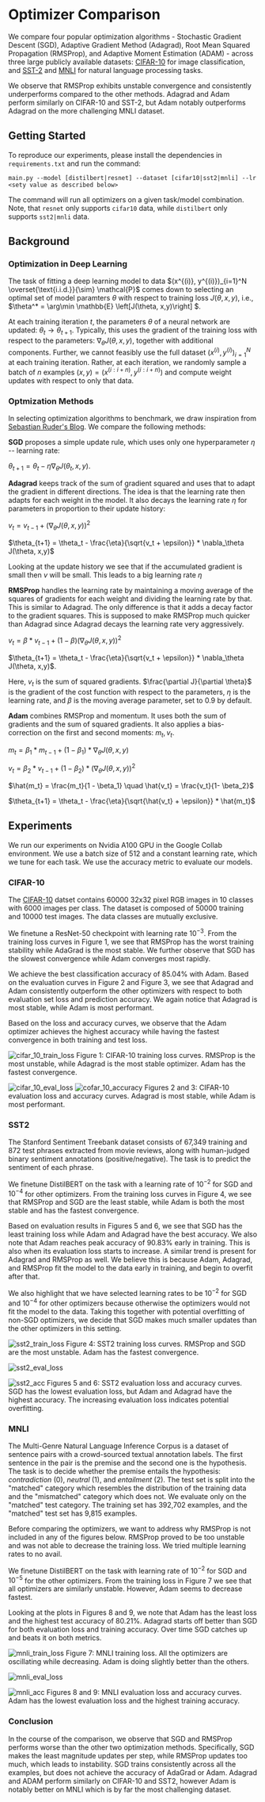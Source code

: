 # Optimizer Comparison

We compare four popular optimization algorithms - Stochastic Gradient Descent (SGD), Adaptive Gradient Method (Adagrad), Root Mean Squared Propagation (RMSProp), and Adaptive Moment Estimation (ADAM) - across three large publicly available datasets: [CIFAR-10](https://pytorch.org/vision/stable/generated/torchvision.datasets.CIFAR10.html) for image classification, and [SST-2](https://pytorch.org/text/stable/datasets.html#sst2) and [MNLI](https://pytorch.org/text/stable/datasets.html#mnli) for natural language processing tasks. 

We observe that RMSProp exhibits unstable convergence and consistently underperforms compared to the other methods.  Adagrad and Adam perform similarly on CIFAR-10 and SST-2, but Adam notably outperforms Adagrad on the more challenging MNLI dataset.

## Getting Started
To reproduce our experiments, please install the dependencies in `requirements.txt` and run the command:

`main.py --model [distilbert|resnet] --dataset [cifar10|sst2|mnli] --lr <sety value as described below>`

The command will run all optimizers on a given task/model combination. Note, that `resnet` only supports `cifar10` data, while `distilbert` only supports `sst2|mnli` data.

## Background

### Optimization in Deep Learning
The task of fitting a deep learning model to data $(x^{(i)}, y^{(i)})_{i=1}^N \overset{\text{i.i.d.}}{\sim} \mathcal{P}$ comes down to selecting an optimal set of model paramters $\theta$ with respect to training loss $J(\theta, x,y)$, i.e., $\theta^* = \arg\min \mathbb{E} \left[J(\theta, x,y)\right]  $. 

At each training iteration $t$, the parameters $\theta$ of a neural network are updated: $\theta_t \to \theta_{t+1}$. Typically, this uses the gradient of the training loss with respect to the parameters: $\nabla_\theta J(\theta, x, y)$, together with additional components. Further, we cannot feasibly use the full dataset $(x^{(i)}, y^{(i)})_{i=1}^N$ at each training iteration. Rather, at each iteration, we randomly sample a batch of $n$ examples $(x,y) = (x^{(i:i+n)}, y^{(i:i+n)})$ and compute weight updates with respect to only that data.

### Optmization Methods
In selecting optimization algorithms to benchmark, we draw inspiration from [Sebastian Ruder's Blog](https://www.ruder.io/optimizing-gradient-descent/). We compare the following methods:

**SGD** proposes a simple update rule, which uses only one hyperparameter $\eta$ -- learning rate: 

$\theta_{t+1} = \theta_t - \eta \nabla_\theta J(\theta_t, x,y)$.

**Adagrad** keeps track of the sum of gradient squared and uses that to adapt the gradient in different directions. The idea is that the learning rate then adapts for each weight in the model. It also decays the learning rate $\eta$ for parameters in proportion to their update history:

$v_{t} = v_{t-1} + (\nabla_\theta J(\theta, x,y))^2$

$\theta_{t+1} = \theta_t - \frac{\eta}{\sqrt{v_t + \epsilon}} * \nabla_\theta J(\theta, x,y)$

Looking at the update history we see that if the accumulated gradient is small then $v$ will be small. This leads to a big learning rate $\eta$

**RMSProp** handles the learning rate by maintaining a moving average of the squares of gradients for each weight and dividing the learning rate by that. This is similar to Adagrad. The only difference is that it adds a decay factor to the gradient squares. This is supposed to make RMSProp much quicker than Adagrad since Adagrad decays the learning rate very aggressively.

$v_t = \beta * v_{t-1} + (1-\beta)(\nabla_\theta J(\theta, x,y))^2$

$\theta_{t+1} = \theta_t - \frac{\eta}{\sqrt{v_t + \epsilon}} * \nabla_\theta J(\theta, x,y)$.

Here, $v_t$ is the sum of squared gradients. $\frac{\partial J}{\partial \theta}$ is the gradient of the cost function with respect to the parameters, $\eta$ is the learning rate, and $\beta$ is the moving average parameter, set to $0.9$ by default.

**Adam** combines RMSProp and momentum. It uses both the sum of gradients and the sum of squared gradients. It also applies a bias-correction on the first and second moments: $m_t, v_t$.

$m_t = \beta_1 * m_{t-1} + (1-\beta_1)*\nabla_\theta J(\theta, x,y)$

$v_t = \beta_2 * v_{t-1} + (1-\beta_2) * (\nabla_\theta J(\theta, x,y))^2$

$\hat{m_t} = \frac{m_t}{1 - \beta_1} \quad \hat{v_t} = \frac{v_t}{1- \beta_2}$

$\theta_{t+1} = \theta_t - \frac{\eta}{\sqrt{\hat{v_t} + \epsilon}} * \hat{m_t}$

## Experiments
We run our experiments on Nvidia A100 GPU in the Google Collab environment. We use a batch size of 512 and a constant learning rate, which we tune for each task. We use the accuracy metric to evaluate our models.

### CIFAR-10
The [CIFAR-10](https://www.cs.toronto.edu/~kriz/cifar.html) datset contains $60000$ 32x32 pixel RGB images in 10 classes with $6000$ images per class. The dataset is composed of $50000$ training and $10000$ test images. The data classes are mutually exclusive.

We finetune a ResNet-50 checkpoint with learning rate $10^{-3}$. From the training loss curves in Figure 1, we see that RMSProp has the worst training stability while AdaGrad is the most stable. We further observe that SGD has the slowest convergence while Adam converges most rapidly.

We achieve the best classification accuracy of $85.04\%$ with Adam. Based on the evaluation curves in Figure 2 and Figure 3, we see that Adagrad and Adam consistently outperform the other optimizers with respect to both evaluation set loss and prediction accuracy. We again notice that Adagrad is most stable, while Adam is most performant.

Based on the loss and accuracy curves, we observe that the Adam optimizer achieves the highest accuracy while having the fastest convergence in both training and test loss.

![cifar_10_train_loss](https://github.com/kogolobo/optimizer_comparison/assets/44957968/0820d34b-2a9d-4c7a-99e5-cdf27967bd5b)
Figure 1: CIFAR-10 training loss curves. RMSProp is the most unstable, while Adagrad is the most stable optimizer. Adam has the fastest convergence.

![cifar_10_eval_loss](https://github.com/kogolobo/optimizer_comparison/assets/44957968/74203cd0-bc08-4c89-b3cf-36280bad6e86)
![cofar_10_accuracy](https://github.com/kogolobo/optimizer_comparison/assets/44957968/dedcb9dd-fcfd-47c6-a0d1-c1f9a93f4e9e)
Figures 2 and 3: CIFAR-10 evaluation loss and accuracy curves. Adagrad is most stable, while Adam is most performant.


### SST2
The Stanford Sentiment Treebank dataset consists of 67,349 training and 872 test phrases extracted from movie reviews, along with human-judged binary sentiment annotations (positive/negative). The task is to predict the sentiment of each phrase.

We finetune DistilBERT on the task with a learning rate of $10^{-2}$ for SGD and $10^{-4}$ for other optimizers. From the training loss curves in Figure 4, we see that RMSProp and SGD are the least stable, while Adam is both the most stable and has the fastest convergence.

Based on evaluation results in Figures 5 and 6, we see that SGD has the least training loss while Adam and Adagrad have the best accuracy. We also note that Adam reaches peak accuracy of $90.83\%$ early in training. This is also when its evaluation loss starts to increase. A similar trend is present for Adagrad and RMSProp as well. We believe this is because Adam, Adagrad, and RMSProp fit the model to the data early in training, and begin to overfit after that. 
 
We also highlight that we have selected learning rates to be $10^{-2}$ for SGD and $10^{-4}$ for other optimizers because otherwise the optimizers would not fit the model to the data. Taking this together with potential overfitting of non-SGD optimizers, we decide that SGD makes much smaller updates than the other optimizers in this setting.

![sst2_train_loss](https://github.com/kogolobo/optimizer_comparison/assets/44957968/50896a5d-db1a-425c-8d10-ca8abf7b94a3)
Figure 4: SST2 training loss curves. RMSProp and SGD are the most unstable. Adam has the fastest convergence.
 
![sst2_eval_loss](https://github.com/kogolobo/optimizer_comparison/assets/44957968/a57d13eb-9d2c-4fae-ba55-01e874ecd161)

![sst2_acc](https://github.com/kogolobo/optimizer_comparison/assets/44957968/91b8683e-6909-42d1-a58f-fa5b6f77bbe8)
Figures 5 and 6: SST2 evaluation loss and accuracy curves. SGD has the lowest evaluation loss, but Adam and Adagrad have the highest accuracy. The increasing evaluation loss indicates potential overfitting.

### MNLI
The Multi-Genre Natural Language Inference Corpus is a dataset of sentence pairs with a crowd-sourced textual annotation labels. The first sentence in the pair is the premise and the second one is the hypothesis. The task is to decide whether the premise entails the hypothesis: *contradiction* (0), *neutral* (1), and *entailment* (2). The test set is split into the "matched" category which resembles the distribution of the training data and the "mismatched" category which does not. We evaluate only on the "matched" test category. The training set has 392,702 examples, and the "matched" test set has 9,815 examples.

Before comparing the optimizers, we want to address why RMSProp is not included in any of the figures below. RMSProp proved to be too unstable and was not able to decrease the training loss. We tried multiple learning rates to no avail.

We finetune DistilBERT on the task with learning rate of $10^{-2}$ for SGD and $10^{-5}$ for the other optimizers. From the training loss in Figure 7 we see that all optimizers are similarly unstable. However, Adam seems to decrease fastest.

Looking at the plots in Figures 8 and 9, we note that Adam has the least loss and the highest test accuracy of $80.21\%$. Adagrad starts off better than SGD for both evaluation loss and training accuracy. Over time SGD catches up and beats it on both metrics.

![mnli_train_loss](https://github.com/kogolobo/optimizer_comparison/assets/44957968/677681aa-4533-419c-ae16-8eafe410eb0c)
Figure 7: MNLI training loss. All the optimizers are oscillating while decreasing. Adam is doing slightly better than the others.

![mnli_eval_loss](https://github.com/kogolobo/optimizer_comparison/assets/44957968/78c6a54a-0203-4018-bcc3-13d2bf52f78e)

![mnli_acc](https://github.com/kogolobo/optimizer_comparison/assets/44957968/45cbb379-b8cd-4112-a37a-fade36faab1c)
Figures 8 and 9: MNLI evaluation loss and accuracy curves. Adam has the lowest evaluation loss and the highest training accuracy.

### Conclusion
In the course of the comparison, we observe that SGD and RMSProp performs worse than the other two optimization methods. Specifically, SGD makes the least magnitude updates per step, while RMSProp updates too much, which leads to instability. SGD trains consistently across all the examples, but does not achieve the accuracy of AdaGrad or Adam. Adagrad and ADAM perform similarly on CIFAR-10 and SST2, however Adam is notably better on MNLI which is by far the most challenging dataset.
